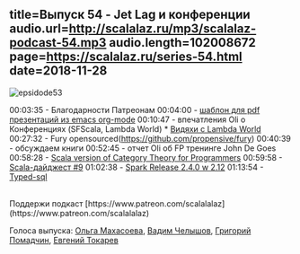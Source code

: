 title=Выпуск 54 - Jet Lag и конференции 
audio.url=http://scalalaz.ru/mp3/scalalaz-podcast-54.mp3
audio.length=102008672
page=https://scalalaz.ru/series-54.html
date=2018-11-28
----

![epsidode53](img/episode54.jpg)


00:03:35 - Благодарности Патреонам
00:04:00 - [шаблон для pdf презентаций из emacs org-mode](https://github.com/strobe/nice-org-beamer)
00:10:47 - впечатления Oli о Конференциях (SFScala, Lambda World) 
	* [Видяхи с Lambda World](https://twitter.com/Lambda_World/status/1067363951833477120)
00:27:32 - Fury opensourced(https://github.com/propensive/fury)
00:40:39 - обсуждаем книги
00:52:45 - отчет Oli об FP тренинге John De Goes
00:58:28 - [Scala version of Category Theory for Programmers](https://twitter.com/hmemcpy/status/1066460602644774914)
00:59:58 - [Scala-дайджест #9](https://scalanews.org/ru/2018/11/15/digest-9/)
01:02:38 - [Spark Release 2.4.0 w 2.12](https://spark.apache.org/releases/spark-release-2-4-0.html)
01:13:54 - [Typed-sql](https://github.com/Hydrospheredata/typed-sql)

<br/>
Поддержи подкаст [https://www.patreon.com/scalalalaz](https://www.patreon.com/scalalalaz)
<br/>

Голоса выпуска:
[Ольга Махасоева](https://twitter.com/oli_kitty),
[Вадим Челышов](http://github.com/dos65),
[Григорий Помадчин](http://github.com/pomadchin),
[Евгений Токарев](https://twitter.com/strobegen)
